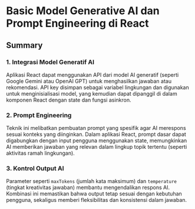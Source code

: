 # Basic Model Generative AI dan Prompt Engineering di React

## Summary

### 1. Integrasi Model Generatif AI
Aplikasi React dapat menggunakan API dari model AI generatif (seperti Google Gemini atau OpenAI GPT) untuk menghasilkan jawaban atau rekomendasi. API key disimpan sebagai variabel lingkungan dan digunakan untuk menginisialisasi model, yang kemudian dapat dipanggil di dalam komponen React dengan state dan fungsi asinkron.

### 2. Prompt Engineering
Teknik ini melibatkan pembuatan prompt yang spesifik agar AI merespons sesuai konteks yang diinginkan. Dalam aplikasi React, prompt dasar dapat digabungkan dengan input pengguna menggunakan state, memungkinkan AI memberikan jawaban yang relevan dalam lingkup topik tertentu (seperti aktivitas ramah lingkungan).

### 3. Kontrol Output AI
Parameter seperti `maxTokens` (jumlah kata maksimum) dan `temperature` (tingkat kreativitas jawaban) membantu mengendalikan respons AI. Kombinasi ini memastikan bahwa output tetap sesuai dengan kebutuhan pengguna, sekaligus memberi fleksibilitas dan konsistensi dalam jawaban.
